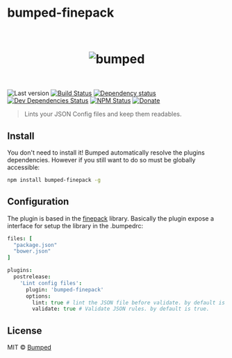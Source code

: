 # bumped-finepack

<h1 align="center">
  <br>
  <img src="http://i.imgur.com/DmMbFwL.png" alt="bumped">
  <br>
  <br>
</h1>

![Last version](https://img.shields.io/github/tag/Bumped/bumped-finepack.svg?style=flat-square)
[![Build Status](http://img.shields.io/travis/Bumped/bumped-finepack/master.svg?style=flat-square)](https://travis-ci.org/Bumped/bumped-finepack)
[![Dependency status](http://img.shields.io/david/Bumped/bumped-finepack.svg?style=flat-square)](https://david-dm.org/Bumped/bumped-finepack)
[![Dev Dependencies Status](http://img.shields.io/david/dev/Bumped/bumped-finepack.svg?style=flat-square)](https://david-dm.org/Bumped/bumped-finepack#info=devDependencies)
[![NPM Status](http://img.shields.io/npm/dm/bumped-finepack.svg?style=flat-square)](https://www.npmjs.org/package/bumped-finepack)
[![Donate](https://img.shields.io/badge/donate-paypal-blue.svg?style=flat-square)](https://paypal.me/kikobeats)

> Lints your JSON Config files and keep them readables.

## Install

You don't need to install it! Bumped automatically resolve the plugins dependencies. However if you still want to do so must be globally accessible:

```bash
npm install bumped-finepack -g
```

## Configuration

The plugin is based in the [finepack](https://github.com/Kikobeats/finepack) library. Basically the plugin expose a interface for setup the library in the .bumpedrc:

```cson
files: [
  "package.json"
  "bower.json"
]

plugins:
  postrelease:
    'Lint config files':
      plugin: 'bumped-finepack'
      options:
        lint: true # lint the JSON file before validate. by default is true.
        validate: true # Validate JSON rules. by default is true.
```

## License

MIT © [Bumped]()
